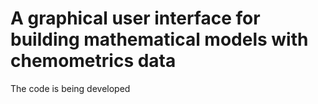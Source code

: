 <h1>A graphical user interface for building mathematical models with chemometrics data</h1>

<p>The code is being developed<p>
